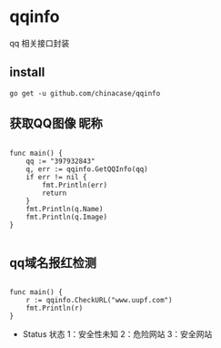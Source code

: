 # qqinfo  
  qq 相关接口封装


## install

```
go get -u github.com/chinacase/qqinfo
```

## 获取QQ图像 昵称

```

func main() {
	qq := "397932843"
	q, err := qqinfo.GetQQInfo(qq)
	if err != nil {
		fmt.Println(err)
		return
	}
	fmt.Println(q.Name)
	fmt.Println(q.Image)
}


```

## qq域名报红检测
```

func main() {
	r := qqinfo.CheckURL("www.uupf.com")
	fmt.Println(r)
}
```
+ Status 状态 1：安全性未知 2：危险网站 3：安全网站

